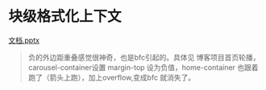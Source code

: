 # 块级格式化上下文
[文档.pptx](../../../ppts/bfc.pptx)

> 负的外边距重叠感觉很神奇，也是bfc引起的。具体见 博客项目首页轮播，carousel-container设置 margin-top 设为负值，home-container 也跟着跑了（箭头上跑），加上overflow,变成bfc 就消失了。

